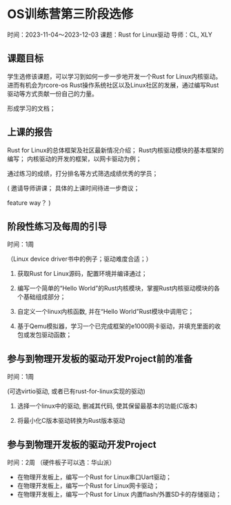 # OS训练营第三阶段选修
时间：2023-11-04～2023-12-03
课题：Rust for Linux驱动
导师：CL, XLY

## 课题目标
学生选修该课题，可以学习到如何一步一步地开发一个Rust for Linux内核驱动。进而有机会为rcore-os Rust操作系统社区以及Linux社区的发展，通过编写Rust驱动等方式贡献一份自己的力量。

形成学习的文档；


## 上课的报告
Rust for Linux的总体框架及社区最新情况介绍；
Rust内核驱动模块的基本框架的编写；
内核驱动的开发的框架，以网卡驱动为例；

通过练习的成绩，打分排名等方式筛选成绩优秀的学员；

(
邀请导师讲课；
具体的上课时间待进一步商议；

feature way？
)


## 阶段性练习及每周的引导
时间：1周

（Linux device driver书中的例子；驱动难度合适；）

1. 获取Rust for Linux源码，配置环境并编译通过；

2. 编写一个简单的“Hello World”的Rust内核模块，掌握Rust内核驱动模块的各个基础组成部分；

3. 自定义一个linux内核函数, 并在“Hello World”Rust模块中调用它；

4. 基于Qemu模拟器，学习一个已完成框架的e1000网卡驱动，并填充里面的收包或发包驱动函数；

## 参与到物理开发板的驱动开发Project前的准备
时间：1周

(可选virtio驱动, 或者已有rust-for-linux实现的驱动)

1. 选择一个linux中的驱动, 删减其代码, 使其保留最基本的功能(C版本)

2. 将最小化C版本驱动转换为Rust版本驱动


## 参与到物理开发板的驱动开发Project
时间：2周
（硬件板子可以选：华山派）

* 在物理开发板上，编写一个Rust for Linux串口Uart驱动；
* 在物理开发板上，编写一个Rust for Linux网卡驱动；
* 在物理开发板上，编写一个Rust for Linux 内置flash/外置SD卡的存储驱动；


